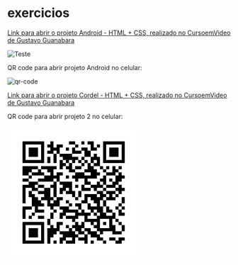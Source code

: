# exercicios

<a href="https://luangf.github.io/exercicios-html-css/projeto/android" target="_blank">Link para abrir o projeto Android - HTML + CSS, realizado no CursoemVideo de Gustavo Guanabara</a>

![Teste](https://luangf.github.io/exercicios-html-css/projeto/android)

QR code para abrir projeto Android no celular:

![qr-code](https://github.com/luangf/exercicios-html-css/assets/82978424/15d4a2d3-8dc9-41a8-b547-b51297458bee)

<a href="https://luangf.github.io/exercicios-html-css/projeto2/">Link para abrir o projeto Cordel - HTML + CSS, realizado no CursoemVideo de Gustavo Guanabara</a>

QR code para abrir projeto 2 no celular:

![qr-code](projeto2/imagens/qrcode2.png)
